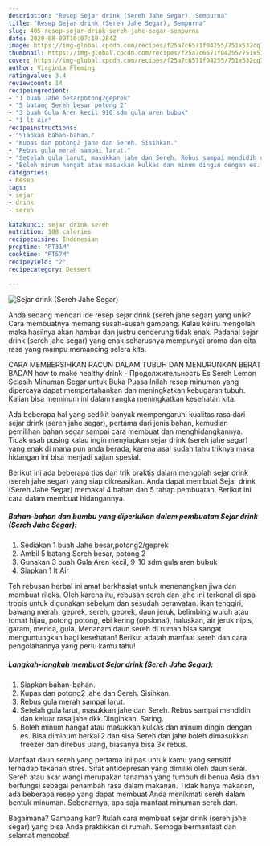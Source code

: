 ```yaml
---
description: "Resep Sejar drink (Sereh Jahe Segar), Sempurna"
title: "Resep Sejar drink (Sereh Jahe Segar), Sempurna"
slug: 405-resep-sejar-drink-sereh-jahe-segar-sempurna
date: 2020-08-09T10:07:19.284Z
image: https://img-global.cpcdn.com/recipes/f25a7c6571f04255/751x532cq70/sejar-drink-sereh-jahe-segar-foto-resep-utama.jpg
thumbnail: https://img-global.cpcdn.com/recipes/f25a7c6571f04255/751x532cq70/sejar-drink-sereh-jahe-segar-foto-resep-utama.jpg
cover: https://img-global.cpcdn.com/recipes/f25a7c6571f04255/751x532cq70/sejar-drink-sereh-jahe-segar-foto-resep-utama.jpg
author: Virginia Fleming
ratingvalue: 3.4
reviewcount: 14
recipeingredient:
- "1 buah Jahe besarpotong2geprek"
- "5 batang Sereh besar potong 2"
- "3 buah Gula Aren kecil 910 sdm gula aren bubuk"
- "1 lt Air"
recipeinstructions:
- "Siapkan bahan-bahan."
- "Kupas dan potong2 jahe dan Sereh. Sisihkan."
- "Rebus gula merah sampai larut."
- "Setelah gula larut, masukkan jahe dan Sereh. Rebus sampai mendidih dan keluar rasa jahe dkk.Dinginkan. Saring."
- "Boleh minum hangat atau masukkan kulkas dan minum dingin dengan es. Bisa diminum berkali2 dan sisa Sereh dan jahe boleh dimasukkan freezer dan direbus ulang, biasanya bisa 3x rebus."
categories:
- Resep
tags:
- sejar
- drink
- sereh

katakunci: sejar drink sereh 
nutrition: 108 calories
recipecuisine: Indonesian
preptime: "PT31M"
cooktime: "PT57M"
recipeyield: "2"
recipecategory: Dessert

---
```



![Sejar drink (Sereh Jahe Segar)](https://img-global.cpcdn.com/recipes/f25a7c6571f04255/751x532cq70/sejar-drink-sereh-jahe-segar-foto-resep-utama.jpg)

Anda sedang mencari ide resep sejar drink (sereh jahe segar) yang unik? Cara membuatnya memang susah-susah gampang. Kalau keliru mengolah maka hasilnya akan hambar dan justru cenderung tidak enak. Padahal sejar drink (sereh jahe segar) yang enak seharusnya mempunyai aroma dan cita rasa yang mampu memancing selera kita.

CARA MEMBERSIHKAN RACUN DALAM TUBUH DAN MENURUNKAN BERAT BADAN how to make healthy drink - Продолжительность Es Sereh Lemon Selasih Minuman Segar untuk Buka Puasa Inilah resep minuman yang dipercaya dapat mempertahankan dan meningkatkan kebugaran tubuh. Kalian bisa meminum ini dalam rangka meningkatkan kesehatan kita.

Ada beberapa hal yang sedikit banyak mempengaruhi kualitas rasa dari sejar drink (sereh jahe segar), pertama dari jenis bahan, kemudian pemilihan bahan segar sampai cara membuat dan menghidangkannya. Tidak usah pusing kalau ingin menyiapkan sejar drink (sereh jahe segar) yang enak di mana pun anda berada, karena asal sudah tahu triknya maka hidangan ini bisa menjadi sajian spesial.


Berikut ini ada beberapa tips dan trik praktis dalam mengolah sejar drink (sereh jahe segar) yang siap dikreasikan. Anda dapat membuat Sejar drink (Sereh Jahe Segar) memakai 4 bahan dan 5 tahap pembuatan. Berikut ini cara dalam membuat hidangannya.

<!--inarticleads1-->

##### Bahan-bahan dan bumbu yang diperlukan dalam pembuatan Sejar drink (Sereh Jahe Segar):

1. Sediakan 1 buah Jahe besar,potong2/geprek
1. Ambil 5 batang Sereh besar, potong 2
1. Gunakan 3 buah Gula Aren kecil, 9-10 sdm gula aren bubuk
1. Siapkan 1 lt Air


Teh rebusan herbal ini amat berkhasiat untuk menenangkan jiwa dan membuat rileks. Oleh karena itu, rebusan sereh dan jahe ini terkenal di spa tropis untuk digunakan sebelum dan sesudah perawatan. ikan tenggiri, bawang merah, geprek, sereh, geprek, daun jeruk, belimbing wuluh atau tomat hijau, potong potong, ebi kering (opsional), haluskan, air jeruk nipis, garam, merica, gula. Menanam daun sereh di rumah bisa sangat menguntungkan bagi kesehatan! Berikut adalah manfaat sereh dan cara pengolahannya yang perlu kamu tahu! 

<!--inarticleads2-->

##### Langkah-langkah membuat Sejar drink (Sereh Jahe Segar):

1. Siapkan bahan-bahan.
1. Kupas dan potong2 jahe dan Sereh. Sisihkan.
1. Rebus gula merah sampai larut.
1. Setelah gula larut, masukkan jahe dan Sereh. Rebus sampai mendidih dan keluar rasa jahe dkk.Dinginkan. Saring.
1. Boleh minum hangat atau masukkan kulkas dan minum dingin dengan es. Bisa diminum berkali2 dan sisa Sereh dan jahe boleh dimasukkan freezer dan direbus ulang, biasanya bisa 3x rebus.


Manfaat daun sereh yang pertama ini pas untuk kamu yang sensitif terhadap tekanan stres. Sifat antidepresan yang dimiliki oleh daun serai. Sereh atau akar wangi merupakan tanaman yang tumbuh di benua Asia dan berfungsi sebagai penambah rasa dalam makanan. Tidak hanya makanan, ada beberapa resep yang dapat membuat Anda menikmati sereh dalam bentuk minuman. Sebenarnya, apa saja manfaat minuman sereh dan. 

Bagaimana? Gampang kan? Itulah cara membuat sejar drink (sereh jahe segar) yang bisa Anda praktikkan di rumah. Semoga bermanfaat dan selamat mencoba!
